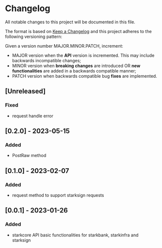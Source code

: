 # Changelog

All notable changes to this project will be documented in this file.

The format is based on [Keep a Changelog](https://keepachangelog.com/en/1.0.0/)
and this project adheres to the following versioning pattern:

Given a version number MAJOR.MINOR.PATCH, increment:

- MAJOR version when the **API** version is incremented. This may include backwards incompatible changes;
- MINOR version when **breaking changes** are introduced OR **new functionalities** are added in a backwards compatible manner;
- PATCH version when backwards compatible bug **fixes** are implemented.


## [Unreleased]
### Fixed
- request handle error

## [0.2.0] - 2023-05-15
### Added
- PostRaw method

## [0.1.0] - 2023-02-07
### Added
- request method to support starksign requests

## [0.0.1] - 2023-01-26
### Added
- starkcore API basic functionalities for starkbank, starkinfra and starksign
